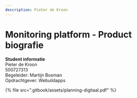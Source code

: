 ```yaml
---
description: Pieter de Kroon
---
```


# Monitoring platform - Product biografie

**Student informatie**  
Pieter de Kroon  
500727313  
Begeleider: Martijn Bosman  
Opdrachtgever: Webuildapps

{% file src=".gitbook/assets/planning-digitaal.pdf" %}



